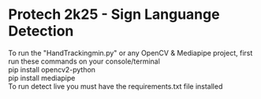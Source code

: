 <h1>Protech 2k25 - Sign Languange Detection</h1>
To run the "HandTrackingmin.py" or any OpenCV & Mediapipe project, first run these commands on your console/terminal 
<br>
pip install opencv2-python
<br>
pip install mediapipe
<br>
To run detect live you must have the requirements.txt file installed
